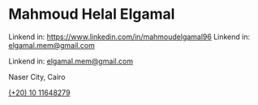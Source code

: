 <h1>Mahmoud Helal Elgamal</h1>
<p><span>Linkend in: </span> <a href="https://www.linkedin.com/in/mahmoudelgamal96">https://www.linkedin.com/in/mahmoudelgamal96</a>
<span>Linkend in: </span> <a href="mailto:elgamal.mem@gmail.com">elgamal.mem@gmail.com</a><p>
<p><span>Linkend in: </span> <a href="mailto:elgamal.mem@gmail.com">elgamal.mem@gmail.com</a></p>
<p>Naser City, Cairo</p>
<a href="tel:+201011648279">(+20) 10 11648279 </a>


